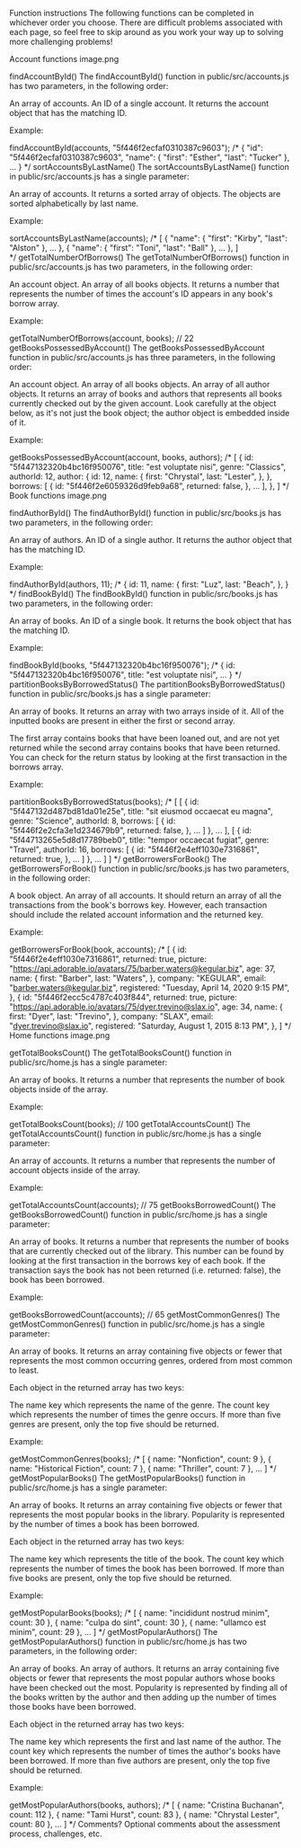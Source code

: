 Function instructions
The following functions can be completed in whichever order you choose. There are difficult problems associated with each page, so feel free to skip around as you work your way up to solving more challenging problems!

Account functions
image.png

findAccountById()
The findAccountById() function in public/src/accounts.js has two parameters, in the following order:

An array of accounts.
An ID of a single account.
It returns the account object that has the matching ID.

Example:

findAccountById(accounts, "5f446f2ecfaf0310387c9603");
/*
  {
    "id": "5f446f2ecfaf0310387c9603",
    "name": {
      "first": "Esther",
      "last": "Tucker"
    },
    ...
  }
*/
sortAccountsByLastName()
The sortAccountsByLastName() function in public/src/accounts.js has a single parameter:

An array of accounts.
It returns a sorted array of objects. The objects are sorted alphabetically by last name.

Example:

sortAccountsByLastName(accounts);
/*
  [
    {
      "name": {
        "first": "Kirby",
        "last": "Alston"
      },
      ...
    },
    {
      "name": {
        "first": "Toni",
        "last": "Ball"
      },
      ...
    },
  ]  
*/
getTotalNumberOfBorrows()
The getTotalNumberOfBorrows() function in public/src/accounts.js has two parameters, in the following order:

An account object.
An array of all books objects.
It returns a number that represents the number of times the account's ID appears in any book's borrow array.

Example:

getTotalNumberOfBorrows(account, books); // 22
getBooksPossessedByAccount()
The getBooksPossessedByAccount function in public/src/accounts.js has three parameters, in the following order:

An account object.
An array of all books objects.
An array of all author objects.
It returns an array of books and authors that represents all books currently checked out by the given account. Look carefully at the object below, as it's not just the book object; the author object is embedded inside of it.

Example:

getBooksPossessedByAccount(account, books, authors);
/*
  [
    {
      id: "5f447132320b4bc16f950076",
      title: "est voluptate nisi",
      genre: "Classics",
      authorId: 12,
      author: {
        id: 12,
        name: {
          first: "Chrystal",
          last: "Lester",
        },
      },
      borrows: [
        {
          id: "5f446f2e6059326d9feb9a68",
          returned: false,
        },
        ...
      ],
    },
  ]
*/
Book functions
image.png

findAuthorById()
The findAuthorById() function in public/src/books.js has two parameters, in the following order:

An array of authors.
An ID of a single author.
It returns the author object that has the matching ID.

Example:

findAuthorById(authors, 11);
/*
  {
    id: 11,
    name: {
      first: "Luz",
      last: "Beach",
    },
  }
*/
findBookById()
The findBookById() function in public/src/books.js has two parameters, in the following order:

An array of books.
An ID of a single book.
It returns the book object that has the matching ID.

Example:

findBookById(books, "5f447132320b4bc16f950076");
/*
  {
    id: "5f447132320b4bc16f950076",
    title: "est voluptate nisi",
    ...
  }
*/
partitionBooksByBorrowedStatus()
The partitionBooksByBorrowedStatus() function in public/src/books.js has a single parameter:

An array of books.
It returns an array with two arrays inside of it. All of the inputted books are present in either the first or second array.

The first array contains books that have been loaned out, and are not yet returned while the second array contains books that have been returned. You can check for the return status by looking at the first transaction in the borrows array.

Example:

partitionBooksByBorrowedStatus(books);
/*
  [
    [
      {
        id: "5f447132d487bd81da01e25e",
        title: "sit eiusmod occaecat eu magna",
        genre: "Science",
        authorId: 8,
        borrows: [
          {
            id: "5f446f2e2cfa3e1d234679b9",
            returned: false,
          },
          ...
        ]
      },
      ...
    ],
    [
      {
        id: "5f44713265e5d8d17789beb0",
        title: "tempor occaecat fugiat",
        genre: "Travel",
        authorId: 16,
        borrows: [
          {
            id: "5f446f2e4eff1030e7316861",
            returned: true,
          },
          ...
        ]
      },
      ...
    ]
  ]
*/
getBorrowersForBook()
The getBorrowersForBook() function in public/src/books.js has two parameters, in the following order:

A book object.
An array of all accounts.
It should return an array of all the transactions from the book's borrows key. However, each transaction should include the related account information and the returned key.

Example:

getBorrowersForBook(book, accounts);
/*
  [
    {
      id: "5f446f2e4eff1030e7316861",
      returned: true,
      picture: "https://api.adorable.io/avatars/75/barber.waters@kegular.biz",
      age: 37,
      name: {
        first: "Barber",
        last: "Waters",
      },
      company: "KEGULAR",
      email: "barber.waters@kegular.biz",
      registered: "Tuesday, April 14, 2020 9:15 PM",
    },
    {
      id: "5f446f2ecc5c4787c403f844",
      returned: true,
      picture: "https://api.adorable.io/avatars/75/dyer.trevino@slax.io",
      age: 34,
      name: {
        first: "Dyer",
        last: "Trevino",
      },
      company: "SLAX",
      email: "dyer.trevino@slax.io",
      registered: "Saturday, August 1, 2015 8:13 PM",
    },
  ]
*/
Home functions
image.png

getTotalBooksCount()
The getTotalBooksCount() function in public/src/home.js has a single parameter:

An array of books.
It returns a number that represents the number of book objects inside of the array.

Example:

getTotalBooksCount(books); // 100
getTotalAccountsCount()
The getTotalAccountsCount() function in public/src/home.js has a single parameter:

An array of accounts.
It returns a number that represents the number of account objects inside of the array.

Example:

getTotalAccountsCount(accounts); // 75
getBooksBorrowedCount()
The getBooksBorrowedCount() function in public/src/home.js has a single parameter:

An array of books.
It returns a number that represents the number of books that are currently checked out of the library. This number can be found by looking at the first transaction in the borrows key of each book. If the transaction says the book has not been returned (i.e. returned: false), the book has been borrowed.

Example:

getBooksBorrowedCount(accounts); // 65
getMostCommonGenres()
The getMostCommonGenres() function in public/src/home.js has a single parameter:

An array of books.
It returns an array containing five objects or fewer that represents the most common occurring genres, ordered from most common to least.

Each object in the returned array has two keys:

The name key which represents the name of the genre.
The count key which represents the number of times the genre occurs.
If more than five genres are present, only the top five should be returned.

Example:

getMostCommonGenres(books);
/*
  [
    { name: "Nonfiction", count: 9 },
    { name: "Historical Fiction", count: 7 },
    { name: "Thriller", count: 7 },
    ...
  ]
*/
getMostPopularBooks()
The getMostPopularBooks() function in public/src/home.js has a single parameter:

An array of books.
It returns an array containing five objects or fewer that represents the most popular books in the library. Popularity is represented by the number of times a book has been borrowed.

Each object in the returned array has two keys:

The name key which represents the title of the book.
The count key which represents the number of times the book has been borrowed.
If more than five books are present, only the top five should be returned.

Example:

getMostPopularBooks(books);
/*
  [
    { name: "incididunt nostrud minim", count: 30 },
    { name: "culpa do sint", count: 30 },
    { name: "ullamco est minim", count: 29 },
    ...
  ]
*/
getMostPopularAuthors()
The getMostPopularAuthors() function in public/src/home.js has two parameters, in the following order:

An array of books.
An array of authors.
It returns an array containing five objects or fewer that represents the most popular authors whose books have been checked out the most. Popularity is represented by finding all of the books written by the author and then adding up the number of times those books have been borrowed.

Each object in the returned array has two keys:

The name key which represents the first and last name of the author.
The count key which represents the number of times the author's books have been borrowed.
If more than five authors are present, only the top five should be returned.

Example:

getMostPopularAuthors(books, authors);
/*
  [
    { name: "Cristina Buchanan", count: 112 },
    { name: "Tami Hurst", count: 83 },
    { name: "Chrystal Lester", count: 80 },
    ...
  ]
*/
Comments?
Optional comments about the assessment process, challenges, etc.
​